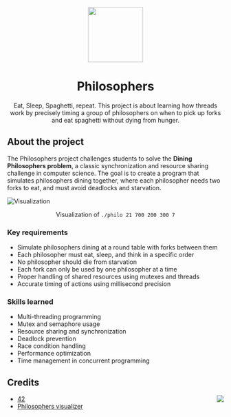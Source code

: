 <div align="center">
  <img height="128" src="https://github.com/user-attachments/assets/952b5d18-19a8-4648-9713-5d4ad6087044">
  <h1>Philosophers</h1>
  <p>Eat, Sleep, Spaghetti, repeat. This project is about learning how threads work by precisely timing a group of philosophers on when to pick up forks and eat spaghetti without dying from hunger.</p>
</div>

## About the project
The Philosophers project challenges students to solve the **Dining Philosophers problem**, a classic synchronization and resource sharing challenge in computer science. The goal is to create a program that simulates philosophers dining together, where each philosopher needs two forks to eat, and must avoid deadlocks and starvation.

![Visualization](https://github.com/user-attachments/assets/c2580cba-1c11-4f93-8d6c-b78df70d7954)
<p align="center">Visualization of <code>./philo 21 700 200 300 7</code></p>

### Key requirements
- Simulate philosophers dining at a round table with forks between them
- Each philosopher must eat, sleep, and think in a specific order
- No philosopher should die from starvation
- Each fork can only be used by one philosopher at a time
- Proper handling of shared resources using mutexes and threads
- Accurate timing of actions using millisecond precision

### Skills learned
- Multi-threading programming
- Mutex and semaphore usage
- Resource sharing and synchronization
- Deadlock prevention
- Race condition handling
- Performance optimization
- Time management in concurrent programming

## Credits
<img align="right" src="https://github.com/user-attachments/assets/d8f721a0-9c5a-4dfa-bd66-6ef23a5131c0">

- [42](https://42.fr/)
- [Philosophers visualizer](https://nafuka11.github.io/philosophers-visualizer/)
